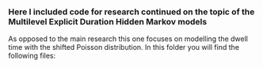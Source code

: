 ### Here I included code for research continued on the topic of the Multilevel Explicit Duration Hidden Markov models
As opposed to the main research this one focuses on modelling the dwell time with the shifted Poisson distribution. 
In this folder you will find the following files: 

